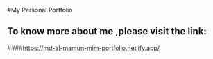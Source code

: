 #My Personal Portfolio 
## To know more about me ,please visit the link: 
####https://md-al-mamun-mim-portfolio.netlify.app/

